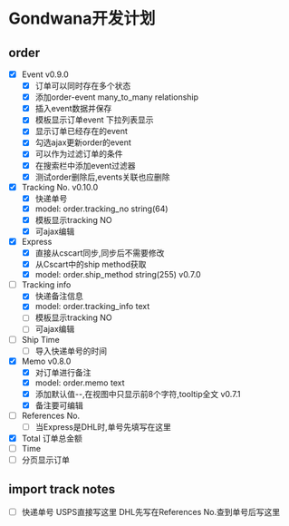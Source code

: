 # Gondwana开发计划

## order
- [x] Event v0.9.0
    - [x] 订单可以同时存在多个状态
    - [x] 添加order-event many_to_many relationship
    - [x] 插入event数据并保存
    - [x] 模板显示订单event 下拉列表显示
    - [x] 显示订单已经存在的event
    - [x] 勾选ajax更新order的event
    - [x] 可以作为过滤订单的条件
    - [x] 在搜索栏中添加event过滤器
    - [x] 测试order删除后,events关联也应删除
- [x] Tracking No. v0.10.0
    - [x] 快递单号
    - [x] model: order.tracking_no string(64)
    - [x] 模板显示tracking NO
    - [x] 可ajax编辑
- [x] Express
    - [x] 直接从cscart同步,同步后不需要修改
    - [x] 从Cscart中的ship method获取
    - [x] model: order.ship_method string(255) v0.7.0
- [ ] Tracking info
    - [x] 快递备注信息
    - [x] model: order.tracking_info text
    - [ ] 模板显示tracking NO
    - [ ] 可ajax编辑
- [ ] Ship Time
    - [ ] 导入快递单号的时间
- [x] Memo v0.8.0
    - [x] 对订单进行备注
    - [x] model: order.memo text
    - [x] 添加默认值--,在视图中只显示前8个字符,tooltip全文 v0.7.1
    - [x] 备注要可编辑
- [ ] References No.
    - [ ] 当Express是DHL时,单号先填写在这里
- [x] Total 订单总金额
- [ ] Time
- [ ] 分页显示订单

## import track notes
- [ ] 快递单号 USPS直接写这里 DHL先写在References No.查到单号后写这里
